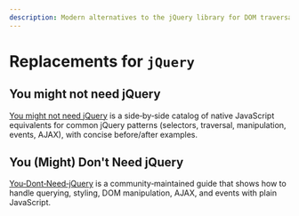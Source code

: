 ```yaml
---
description: Modern alternatives to the jQuery library for DOM traversal, events, and AJAX
---
```


# Replacements for `jQuery`

## You might not need jQuery

[You might not need jQuery](https://youmightnotneedjquery.com/) is a side‑by‑side catalog of native JavaScript equivalents for common jQuery patterns (selectors, traversal, manipulation, events, AJAX), with concise before/after examples.

## You (Might) Don't Need jQuery

[You‑Dont‑Need‑jQuery](https://github.com/camsong/You-Dont-Need-jQuery) is a community‑maintained guide that shows how to handle querying, styling, DOM manipulation, AJAX, and events with plain JavaScript.
